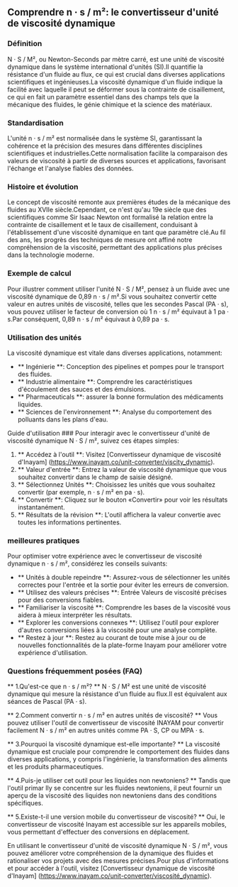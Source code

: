 ## Comprendre n · s / m²: le convertisseur d'unité de viscosité dynamique

### Définition
N · S / M², ou Newton-Seconds par mètre carré, est une unité de viscosité dynamique dans le système international d'unités (SI).Il quantifie la résistance d'un fluide au flux, ce qui est crucial dans diverses applications scientifiques et ingénieuses.La viscosité dynamique d'un fluide indique la facilité avec laquelle il peut se déformer sous la contrainte de cisaillement, ce qui en fait un paramètre essentiel dans des champs tels que la mécanique des fluides, le génie chimique et la science des matériaux.

### Standardisation
L'unité n · s / m² est normalisée dans le système SI, garantissant la cohérence et la précision des mesures dans différentes disciplines scientifiques et industrielles.Cette normalisation facilite la comparaison des valeurs de viscosité à partir de diverses sources et applications, favorisant l'échange et l'analyse fiables des données.

### Histoire et évolution
Le concept de viscosité remonte aux premières études de la mécanique des fluides au XVIIe siècle.Cependant, ce n'est qu'au 19e siècle que des scientifiques comme Sir Isaac Newton ont formalisé la relation entre la contrainte de cisaillement et le taux de cisaillement, conduisant à l'établissement d'une viscosité dynamique en tant que paramètre clé.Au fil des ans, les progrès des techniques de mesure ont affiné notre compréhension de la viscosité, permettant des applications plus précises dans la technologie moderne.

### Exemple de calcul
Pour illustrer comment utiliser l'unité N · S / M², pensez à un fluide avec une viscosité dynamique de 0,89 n · s / m².Si vous souhaitez convertir cette valeur en autres unités de viscosité, telles que les secondes Pascal (PA · s), vous pouvez utiliser le facteur de conversion où 1 n · s / m² équivaut à 1 pa · s.Par conséquent, 0,89 n · s / m² équivaut à 0,89 pa · s.

### Utilisation des unités
La viscosité dynamique est vitale dans diverses applications, notamment:
- ** Ingénierie **: Conception des pipelines et pompes pour le transport des fluides.
- ** Industrie alimentaire **: Comprendre les caractéristiques d'écoulement des sauces et des émulsions.
- ** Pharmaceuticals **: assurer la bonne formulation des médicaments liquides.
- ** Sciences de l'environnement **: Analyse du comportement des polluants dans les plans d'eau.

Guide d'utilisation ###
Pour interagir avec le convertisseur d'unité de viscosité dynamique N · S / m², suivez ces étapes simples:
1. ** Accédez à l'outil **: Visitez [Convertisseur dynamique de viscosité d'Inayam] (https://www.inayam.co/unit-converter/viscity_dynamic).
2. ** Valeur d'entrée **: Entrez la valeur de viscosité dynamique que vous souhaitez convertir dans le champ de saisie désigné.
3. ** Sélectionnez Unités **: Choisissez les unités que vous souhaitez convertir (par exemple, n · s / m² en pa · s).
4. ** Convertir **: Cliquez sur le bouton «Convertir» pour voir les résultats instantanément.
5. ** Résultats de la révision **: L'outil affichera la valeur convertie avec toutes les informations pertinentes.

### meilleures pratiques
Pour optimiser votre expérience avec le convertisseur de viscosité dynamique n · s / m², considérez les conseils suivants:
- ** Unités à double repeindre **: Assurez-vous de sélectionner les unités correctes pour l'entrée et la sortie pour éviter les erreurs de conversion.
- ** Utilisez des valeurs précises **: Entrée Valeurs de viscosité précises pour des conversions fiables.
- ** Familiariser la viscosité **: Comprendre les bases de la viscosité vous aidera à mieux interpréter les résultats.
- ** Explorer les conversions connexes **: Utilisez l'outil pour explorer d'autres conversions liées à la viscosité pour une analyse complète.
- ** Restez à jour **: Restez au courant de toute mise à jour ou de nouvelles fonctionnalités de la plate-forme Inayam pour améliorer votre expérience d'utilisation.

### Questions fréquemment posées (FAQ)

** 1.Qu'est-ce que n · s / m²? **
N · S / M² est une unité de viscosité dynamique qui mesure la résistance d'un fluide au flux.Il est équivalent aux séances de Pascal (PA · s).

** 2.Comment convertir n · s / m² en autres unités de viscosité? **
Vous pouvez utiliser l'outil de convertisseur de viscosité INAYAM pour convertir facilement N · s / m² en autres unités comme PA · S, CP ou MPA · s.

** 3.Pourquoi la viscosité dynamique est-elle importante? **
La viscosité dynamique est cruciale pour comprendre le comportement des fluides dans diverses applications, y compris l'ingénierie, la transformation des aliments et les produits pharmaceutiques.

** 4.Puis-je utiliser cet outil pour les liquides non newtoniens? **
Tandis que l'outil primar Ily se concentre sur les fluides newtoniens, il peut fournir un aperçu de la viscosité des liquides non newtoniens dans des conditions spécifiques.

** 5.Existe-t-il une version mobile du convertisseur de viscosité? **
Oui, le convertisseur de viscosité Inayam est accessible sur les appareils mobiles, vous permettant d'effectuer des conversions en déplacement.

En utilisant le convertisseur d'unité de viscosité dynamique N · S / m², vous pouvez améliorer votre compréhension de la dynamique des fluides et rationaliser vos projets avec des mesures précises.Pour plus d'informations et pour accéder à l'outil, visitez [Convertisseur dynamique de viscosité d'Inayam] (https://www.inayam.co/unit-converter/viscosité_dynamic).